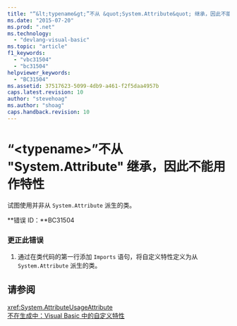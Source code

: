 ```yaml
---
title: "“&lt;typename&gt;”不从 &quot;System.Attribute&quot; 继承，因此不能用作特性 | Microsoft Docs"
ms.date: "2015-07-20"
ms.prod: ".net"
ms.technology: 
  - "devlang-visual-basic"
ms.topic: "article"
f1_keywords: 
  - "vbc31504"
  - "bc31504"
helpviewer_keywords: 
  - "BC31504"
ms.assetid: 37517623-5099-4db9-a461-f2f5daa4957b
caps.latest.revision: 10
author: "stevehoag"
ms.author: "shoag"
caps.handback.revision: 10
---
```

# “&lt;typename&gt;”不从 &quot;System.Attribute&quot; 继承，因此不能用作特性
试图使用并非从 `System.Attribute` 派生的类。  
  
 **错误 ID：**BC31504  
  
### 更正此错误  
  
1.  通过在类代码的第一行添加 `Imports` 语句，将自定义特性定义为从 `System.Attribute` 派生的类。  
  
## 请参阅  
 <xref:System.AttributeUsageAttribute>   
 [不在生成中：Visual Basic 中的自定义特性](http://msdn.microsoft.com/zh-cn/d72d8a5c-8f64-4614-b15b-cad66845d047)
